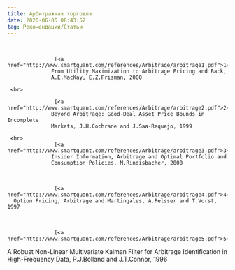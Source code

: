 ```yaml
---
title: Арбитражная торговля
date: 2020-06-05 08:43:52
tag: Рекомендации/Статьи
---
```


<br>

   
<p class="references">
             
                   [<a href="http://www.smartquant.com/references/Arbitrage/arbitrage1.pdf">1</a>]
                  From Utility Maximization to Arbitrage Pricing and Back,
                  A.E.MacKay, E.Z.Prisman, 2000
        
     <br>
        
                   [<a href="http://www.smartquant.com/references/Arbitrage/arbitrage2.pdf">2</a>]
                  Beyond Arbitrage: Good-Deal Asset Price Bounds in Incomplete
                  Markets, J.H.Cochrane and J.Saa-Requejo, 1999

     <br> 
                   [<a href="http://www.smartquant.com/references/Arbitrage/arbitrage3.pdf">3</a>]
                  Insider Information, Arbitrage and Optimal Portfolio and
                  Consumption Policies, M.Rindisbacher, 2000
   <br>
    
                   [<a href="http://www.smartquant.com/references/Arbitrage/arbitrage4.pdf">4</a>]
      Option Pricing, Arbitrage and Martingales, A.Pelsser and T.Vorst, 1997
<br>

                   [<a href="http://www.smartquant.com/references/Arbitrage/arbitrage5.pdf">5</a>]
A Robust Non-Linear Multivariate Kalman Filter for Arbitrage Identification in
High-Frequency Data, P.J.Bolland and J.T.Connor, 1996  

</p>  
